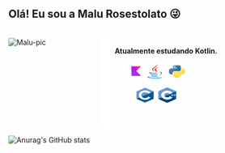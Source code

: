 ## <b> Olá! Eu sou a Malu Rosestolato 😜 </b>

<div style="display: inline_block"><br>
  <img align="left" alt="Malu-pic" height="180" width="180" src="https://user-images.githubusercontent.com/85000104/217681406-d8a87fb6-3fed-463c-a0c0-d142c84d0280.gif"> 
  <img align="left" alt="Img-trans" height="180" width="30" src="https://github.com/lmarosestolato/lmarosestolato/blob/main/ImagemTransparente.png">
</div>



<br/>
<b> Atualmente estudando Kotlin. </b>
<br/>
<div style="display: inline_block"><br>
  <img align="left" alt="Img-trans2" height="2" width="30" src="https://github.com/lmarosestolato/lmarosestolato/blob/main/ImagemTransparente.png">
  <img align="center" alt="Malu-Kotlin" height="25" width="25" src="https://github.com/devicons/devicon/blob/master/icons/kotlin/kotlin-original.svg">
  <img align="center" alt="Malu-Java" height="30" width="40" src="https://github.com/devicons/devicon/blob/master/icons/java/java-original.svg">
  <img align="center" alt="Malu-Python" height="30" width="40" src="https://github.com/devicons/devicon/blob/master/icons/python/python-original.svg">
</div>
<div style="display: inline_block"><br>
  <img align="left" alt="Img-trans3" height="2" width="40" src="https://github.com/lmarosestolato/lmarosestolato/blob/main/ImagemTransparente.png">
  <img align="center" alt="Malu-C" height="30" width="40" src="https://github.com/devicons/devicon/blob/master/icons/c/c-original.svg?short_path=d0841f2">
  <img align="center" alt="Malu-C++" height="30" width="40" src="https://github.com/devicons/devicon/blob/master/icons/cplusplus/cplusplus-original.svg">
</div>

<br>
<br>
<br>

<!-- ![Anurag's GitHub stats](https://github-readme-stats.vercel.app/api?username=lmarosestolato&show_icons=true&theme=tokyonight&align=center) Turquoise,DarkCyan,CadetBlue-->
![Anurag's GitHub stats](https://github-readme-stats.vercel.app/api?username=lmarosestolato\&locale=pt-br\&rank_icon=github\&show_icons=true\&align=center\&bg_color=10,69ddb0,005bc5\&title_color=fff\&text_color=032a58\&border_color=032a58)


 

<!--
Linguagens mais usadas:
[![Top Langs](https://github-readme-stats.vercel.app/api/top-langs/?username=lmarosestolato&layout=compact)](https://github.com/lmarosestolato/github-readme-stats)
![Top Langs](https://github-readme-stats.vercel.app/api/top-langs/?username=lmarosestolato&hide=html&layout=compact&theme=nightowl&align=center)
![snake gif](https://github.com/lmarosestolato/lmarosestolato/blob/output/github-contribution-grid-snake.svg)
-->
